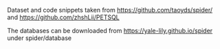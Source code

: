 Dataset and code snippets taken from https://github.com/taoyds/spider/ and https://github.com/zhshLii/PETSQL

The databases can be downloaded from https://yale-lily.github.io/spider under spider/database
